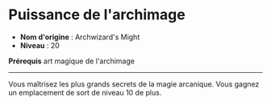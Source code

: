 # Puissance de l'archimage

 * **Nom d'origine** : Archwizard's Might
 * **Niveau** : 20


<p><strong>Prérequis</strong> art magique de l'archimage</p>
<hr>
<p>Vous maîtrisez les plus grands secrets de la magie arcanique. Vous gagnez un emplacement de sort de niveau 10 de plus.</p>